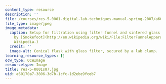 ```yaml
---
content_type: resource
description: ''
file: /courses/res-5-0001-digital-lab-techniques-manual-spring-2007/a60170a738063d7b1cfc1d2ebe9fceb7_res-5-0001s07.jpg
file_type: image/jpeg
image_metadata:
  caption: Setup for filtration using filter funnel and sintered glass filter. (Image
    by [Smokefoot](http://en.wikipedia.org/wiki/File:FilterFunnelApparatus.png) on
    Wikipedia.)
  credit: ''
  image-alt: Conical flask with glass filter, secured by a lab clamp.
learning_resource_types: []
ocw_type: OCWImage
resourcetype: Image
title: res-5-0001s07.jpg
uid: a60170a7-3806-3d7b-1cfc-1d2ebe9fceb7
---
```

